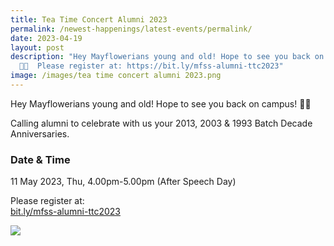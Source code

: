 ```yaml
---
title: Tea Time Concert Alumni 2023
permalink: /newest-happenings/latest-events/permalink/
date: 2023-04-19
layout: post
description: "Hey Mayflowerians young and old! Hope to see you back on campus
  👋🏻  Please register at: https://bit.ly/mfss-alumni-ttc2023"
image: /images/tea time concert alumni 2023.png
---
```

Hey Mayflowerians young and old! Hope to see you back on campus! 👋🏻

Calling alumni to celebrate with us your 2013, 2003 & 1993 Batch Decade Anniversaries.

### Date & Time
11 May 2023, Thu, 4.00pm-5.00pm  (After Speech Day)


Please register at:  
[bit.ly/mfss-alumni-ttc2023](https://bit.ly/mfss-alumni-ttc2023)

[![](/images/tea%20time%20concert%20alumni%202023.png)](https://bit.ly/mfss-alumni-ttc2023)